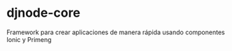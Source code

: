 # djnode-core
Framework para crear aplicaciones de manera rápida usando componentes Ionic y Primeng
